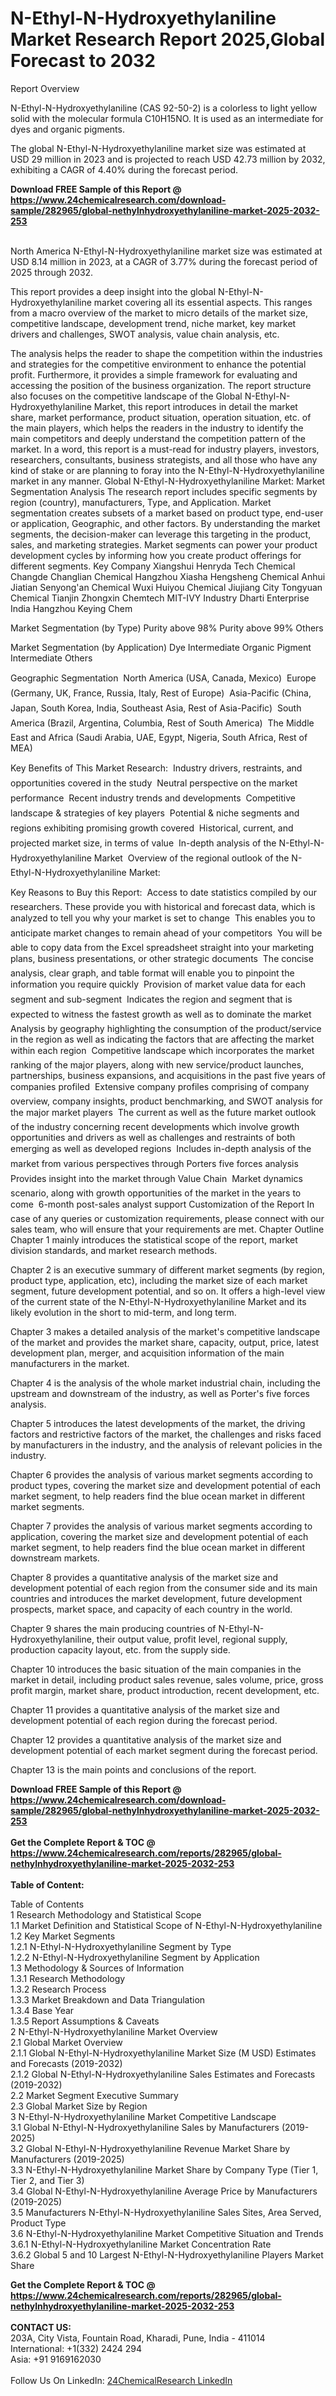 <h1>N-Ethyl-N-Hydroxyethylaniline Market Research Report 2025,Global Forecast to 2032</h1><p>Report Overview</p><p>
N-Ethyl-N-Hydroxyethylaniline (CAS 92-50-2) is a colorless to light yellow solid with the molecular formula C10H15NO. It is used as an intermediate for dyes and organic pigments.</p><p>
The global N-Ethyl-N-Hydroxyethylaniline market size was estimated at USD 29 million in 2023 and is projected to reach USD 42.73 million by 2032, exhibiting a CAGR of 4.40% during the forecast period.</p><div><b>Download FREE Sample of this Report @ 
            <a href="https://www.24chemicalresearch.com/download-sample/282965/global-nethylnhydroxyethylaniline-market-2025-2032-253">
            https://www.24chemicalresearch.com/download-sample/282965/global-nethylnhydroxyethylaniline-market-2025-2032-253</a></b></div><br><p>
North America N-Ethyl-N-Hydroxyethylaniline market size was estimated at USD 8.14 million in 2023, at a CAGR of 3.77% during the forecast period of 2025 through 2032.</p><p>
This report provides a deep insight into the global N-Ethyl-N-Hydroxyethylaniline market covering all its essential aspects. This ranges from a macro overview of the market to micro details of the market size, competitive landscape, development trend, niche market, key market drivers and challenges, SWOT analysis, value chain analysis, etc.</p><p>
The analysis helps the reader to shape the competition within the industries and strategies for the competitive environment to enhance the potential profit. Furthermore, it provides a simple framework for evaluating and accessing the position of the business organization. The report structure also focuses on the competitive landscape of the Global N-Ethyl-N-Hydroxyethylaniline Market, this report introduces in detail the market share, market performance, product situation, operation situation, etc. of the main players, which helps the readers in the industry to identify the main competitors and deeply understand the competition pattern of the market.
In a word, this report is a must-read for industry players, investors, researchers, consultants, business strategists, and all those who have any kind of stake or are planning to foray into the N-Ethyl-N-Hydroxyethylaniline market in any manner.
Global N-Ethyl-N-Hydroxyethylaniline Market: Market Segmentation Analysis
The research report includes specific segments by region (country), manufacturers, Type, and Application. Market segmentation creates subsets of a market based on product type, end-user or application, Geographic, and other factors. By understanding the market segments, the decision-maker can leverage this targeting in the product, sales, and marketing strategies. Market segments can power your product development cycles by informing how you create product offerings for different segments.
Key Company
Xiangshui Henryda Tech Chemical
Changde Changlian Chemical
Hangzhou Xiasha Hengsheng Chemical
Anhui Jiatian Senyong'an Chemical
Wuxi Huiyou Chemical
Jiujiang City Tongyuan Chemical
Tianjin Zhongxin Chemtech
MIT-IVY Industry
Dharti Enterprise India
Hangzhou Keying Chem</p><p>
Market Segmentation (by Type)
Purity above 98%
Purity above 99%
Others</p><p>
Market Segmentation (by Application)
Dye Intermediate
Organic Pigment Intermediate
Others</p><p>
Geographic Segmentation
 North America (USA, Canada, Mexico)
 Europe (Germany, UK, France, Russia, Italy, Rest of Europe)
 Asia-Pacific (China, Japan, South Korea, India, Southeast Asia, Rest of Asia-Pacific)
 South America (Brazil, Argentina, Columbia, Rest of South America)
 The Middle East and Africa (Saudi Arabia, UAE, Egypt, Nigeria, South Africa, Rest of MEA)</p><p>
Key Benefits of This Market Research:
 Industry drivers, restraints, and opportunities covered in the study
 Neutral perspective on the market performance
 Recent industry trends and developments
 Competitive landscape &amp; strategies of key players
 Potential &amp; niche segments and regions exhibiting promising growth covered
 Historical, current, and projected market size, in terms of value
 In-depth analysis of the N-Ethyl-N-Hydroxyethylaniline Market
 Overview of the regional outlook of the N-Ethyl-N-Hydroxyethylaniline Market:</p><p>
Key Reasons to Buy this Report:
 Access to date statistics compiled by our researchers. These provide you with historical and forecast data, which is analyzed to tell you why your market is set to change
 This enables you to anticipate market changes to remain ahead of your competitors
 You will be able to copy data from the Excel spreadsheet straight into your marketing plans, business presentations, or other strategic documents
 The concise analysis, clear graph, and table format will enable you to pinpoint the information you require quickly
 Provision of market value data for each segment and sub-segment
 Indicates the region and segment that is expected to witness the fastest growth as well as to dominate the market
 Analysis by geography highlighting the consumption of the product/service in the region as well as indicating the factors that are affecting the market within each region
 Competitive landscape which incorporates the market ranking of the major players, along with new service/product launches, partnerships, business expansions, and acquisitions in the past five years of companies profiled
 Extensive company profiles comprising of company overview, company insights, product benchmarking, and SWOT analysis for the major market players
 The current as well as the future market outlook of the industry concerning recent developments which involve growth opportunities and drivers as well as challenges and restraints of both emerging as well as developed regions
 Includes in-depth analysis of the market from various perspectives through Porters five forces analysis
 Provides insight into the market through Value Chain
 Market dynamics scenario, along with growth opportunities of the market in the years to come
 6-month post-sales analyst support
Customization of the Report
In case of any queries or customization requirements, please connect with our sales team, who will ensure that your requirements are met.
Chapter Outline
Chapter 1 mainly introduces the statistical scope of the report, market division standards, and market research methods.</p><p>
Chapter 2 is an executive summary of different market segments (by region, product type, application, etc), including the market size of each market segment, future development potential, and so on. It offers a high-level view of the current state of the N-Ethyl-N-Hydroxyethylaniline Market and its likely evolution in the short to mid-term, and long term.</p><p>
Chapter 3 makes a detailed analysis of the market's competitive landscape of the market and provides the market share, capacity, output, price, latest development plan, merger, and acquisition information of the main manufacturers in the market.</p><p>
Chapter 4 is the analysis of the whole market industrial chain, including the upstream and downstream of the industry, as well as Porter's five forces analysis.</p><p>
Chapter 5 introduces the latest developments of the market, the driving factors and restrictive factors of the market, the challenges and risks faced by manufacturers in the industry, and the analysis of relevant policies in the industry.</p><p>
Chapter 6 provides the analysis of various market segments according to product types, covering the market size and development potential of each market segment, to help readers find the blue ocean market in different market segments.</p><p>
Chapter 7 provides the analysis of various market segments according to application, covering the market size and development potential of each market segment, to help readers find the blue ocean market in different downstream markets.</p><p>
Chapter 8 provides a quantitative analysis of the market size and development potential of each region from the consumer side and its main countries and introduces the market development, future development prospects, market space, and capacity of each country in the world.</p><p>
Chapter 9 shares the main producing countries of N-Ethyl-N-Hydroxyethylaniline, their output value, profit level, regional supply, production capacity layout, etc. from the supply side.</p><p>
Chapter 10 introduces the basic situation of the main companies in the market in detail, including product sales revenue, sales volume, price, gross profit margin, market share, product introduction, recent development, etc.</p><p>
Chapter 11 provides a quantitative analysis of the market size and development potential of each region during the forecast period.</p><p>
Chapter 12 provides a quantitative analysis of the market size and development potential of each market segment during the forecast period.</p><p>
Chapter 13 is the main points and conclusions of the report.</p><p>
</p><div><b>Download FREE Sample of this Report @ 
            <a href="https://www.24chemicalresearch.com/download-sample/282965/global-nethylnhydroxyethylaniline-market-2025-2032-253">
            https://www.24chemicalresearch.com/download-sample/282965/global-nethylnhydroxyethylaniline-market-2025-2032-253</a></b></div><br><div><b>Get the Complete Report & TOC @ 
            <a href="https://www.24chemicalresearch.com/reports/282965/global-nethylnhydroxyethylaniline-market-2025-2032-253">
            https://www.24chemicalresearch.com/reports/282965/global-nethylnhydroxyethylaniline-market-2025-2032-253</a></b></div><br>
            <b>Table of Content:</b><p>Table of Contents<br />
1 Research Methodology and Statistical Scope<br />
1.1 Market Definition and Statistical Scope of N-Ethyl-N-Hydroxyethylaniline<br />
1.2 Key Market Segments<br />
1.2.1 N-Ethyl-N-Hydroxyethylaniline Segment by Type<br />
1.2.2 N-Ethyl-N-Hydroxyethylaniline Segment by Application<br />
1.3 Methodology & Sources of Information<br />
1.3.1 Research Methodology<br />
1.3.2 Research Process<br />
1.3.3 Market Breakdown and Data Triangulation<br />
1.3.4 Base Year<br />
1.3.5 Report Assumptions & Caveats<br />
2 N-Ethyl-N-Hydroxyethylaniline Market Overview<br />
2.1 Global Market Overview<br />
2.1.1 Global N-Ethyl-N-Hydroxyethylaniline Market Size (M USD) Estimates and Forecasts (2019-2032)<br />
2.1.2 Global N-Ethyl-N-Hydroxyethylaniline Sales Estimates and Forecasts (2019-2032)<br />
2.2 Market Segment Executive Summary<br />
2.3 Global Market Size by Region<br />
3 N-Ethyl-N-Hydroxyethylaniline Market Competitive Landscape<br />
3.1 Global N-Ethyl-N-Hydroxyethylaniline Sales by Manufacturers (2019-2025)<br />
3.2 Global N-Ethyl-N-Hydroxyethylaniline Revenue Market Share by Manufacturers (2019-2025)<br />
3.3 N-Ethyl-N-Hydroxyethylaniline Market Share by Company Type (Tier 1, Tier 2, and Tier 3)<br />
3.4 Global N-Ethyl-N-Hydroxyethylaniline Average Price by Manufacturers (2019-2025)<br />
3.5 Manufacturers N-Ethyl-N-Hydroxyethylaniline Sales Sites, Area Served, Product Type<br />
3.6 N-Ethyl-N-Hydroxyethylaniline Market Competitive Situation and Trends<br />
3.6.1 N-Ethyl-N-Hydroxyethylaniline Market Concentration Rate<br />
3.6.2 Global 5 and 10 Largest N-Ethyl-N-Hydroxyethylaniline Players Market Share </p><div><b>Get the Complete Report & TOC @ 
            <a href="https://www.24chemicalresearch.com/reports/282965/global-nethylnhydroxyethylaniline-market-2025-2032-253">
            https://www.24chemicalresearch.com/reports/282965/global-nethylnhydroxyethylaniline-market-2025-2032-253</a></b></div><br><b>CONTACT US:</b><br>
            203A, City Vista, Fountain Road, Kharadi, Pune, India - 411014<br>
            International: +1(332) 2424 294<br>
            Asia: +91 9169162030 <br><br>
            Follow Us On LinkedIn: <a href="https://www.linkedin.com/company/24chemicalresearch/">24ChemicalResearch LinkedIn</a>